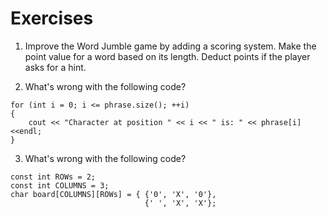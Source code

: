 # Exercises

1. Improve  the Word Jumble game by adding a scoring system. Make the point value for a word based on its length. Deduct points if the player asks for a hint.

2. What's wrong with the following code?

```
for (int i = 0; i <= phrase.size(); ++i)
{
    cout << "Character at position " << i << " is: " << phrase[i] <<endl;
}
```

3. What's wrong with the following code?

```
const int ROWs = 2;
const int COLUMNS = 3;
char board[COLUMNS][ROWs] = { {'0', 'X', '0'},
                              {' ', 'X', 'X'};
```